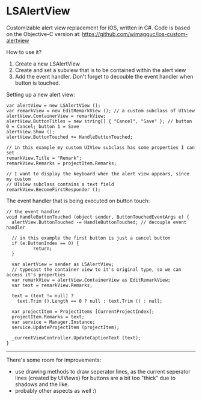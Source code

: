 LSAlertView
===========

Customizable alert view replacement for iOS, written in C#. Code is based on the Objective-C version at: https://github.com/wimagguc/ios-custom-alertview

How to use it? 

1. Create a new LSAlertView
2. Create and set a subview that is to be contained within the alert view
3. Add the event handler. Don't forget to decouble the event handler when button is touched.

Setting up a new alert view:

    var alertView = new LSAlertView ();
    var remarkView = new EditRemarkView (); // a custom subclass of UIView
    alertView.ContainerView = remarkView; 
    alertView.ButtonTitles = new string[] { "Cancel", "Save" }; // button 0 = Cancel; button 1 = Save
    alertView.Show ();
    alertView.ButtonTouched += HandleButtonTouched;

    // in this example my custom UIView subclass has some properties I can set
    remarkView.Title = "Remark";
    remarkView.Remarks = projectItem.Remarks;
			
    // I want to display the keyboard when the alert view appears, since my custom
    // UIView subclass contains a text field
    remarkView.BecomeFirstResponder ();
			
The event handler that is being executed on button touch:			

    // the event handler
    void HandleButtonTouched (object sender, ButtonTouchedEventArgs e) {
      alertView.ButtonTouched -= HandleButtonTouched; // decouple event handler

      // in this example the first button is just a cancel button
      if (e.ButtonIndex == 0) {
			  return;
      }

      var alertView = sender as LSAlertView;
      // typecast the container view to it's original type, so we can access it's properties
      var remarkView = alertView.ContainerView as EditRemarkView; 
      var text = remarkView.Remarks;

      text = (text != null) ? 
        text.Trim ().Length == 0 ? null : text.Trim () : null;

      var projectItem = ProjectItems [CurrentProjectIndex];
      projectItem.Remarks = text;
      var service = Manager.Instance;
      service.UpdateProjectItem (projectItem);

      _currentViewController.UpdateCaptionText (text);
    }			

---

There's some room for improvements:

- use drawing methods to draw seperator lines, as the current seperator lines (created by UIViews) for buttons are a bit too "thick" due to shadows and the like.
- probably other aspects as well :)

